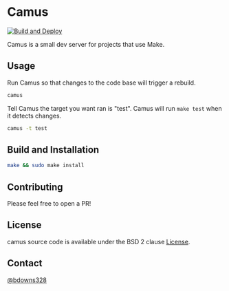 # Camus

[![Build and Deploy](https://github.com/briandowns/camus/actions/workflows/main.yml/badge.svg)](https://github.com/briandowns/camus/actions/workflows/main.yml/badge.svg)

Camus is a small dev server for projects that use Make.

## Usage

Run Camus so that changes to the code base will trigger a rebuild.

```sh
camus 
```

Tell Camus the target you want ran is "test". Camus will run `make test` when it detects changes.

```sh
camus -t test
```

## Build and Installation

```sh
make && sudo make install
```

## Contributing

Please feel free to open a PR!

## License

camus source code is available under the BSD 2 clause [License](/LICENSE).

## Contact

[@bdowns328](http://twitter.com/bdowns328)
